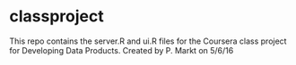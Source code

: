 # classproject
This repo contains the server.R and ui.R files for the Coursera class project for Developing Data Products.
Created by P. Markt on 5/6/16
